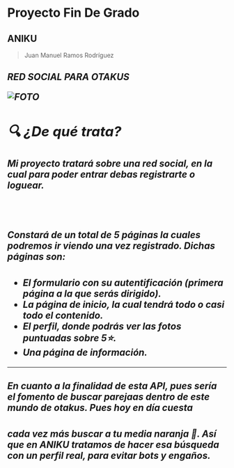 # Proyecto Fin De Grado
## ANIKU

> Juan Manuel Ramos Rodríguez

<h2><i> RED SOCIAL PARA OTAKUS

![FOTO](fotos/fondo.png)

  
## 🔍 ¿De qué trata?
  
##### Mi proyecto tratará sobre una red social, en la cual para poder entrar debas registrarte o loguear.

<br>

##### Constará de un total de 5 páginas la cuales podremos ir viendo una vez registrado. Dichas páginas son:
- El formulario con su autentificación (primera página a la que serás dirigido).
- La página de inicio, la cual tendrá todo o casi todo el contenido.
- El perfil, donde podrás ver las fotos puntuadas sobre 5⭐.
- Una página de información.

<hr>
  
  
##### En cuanto a la finalidad de esta API, pues sería el fomento de buscar parejaas dentro de este mundo de otakus. Pues hoy en día cuesta 
cada vez más buscar a tu media naranja 🍊. Así que en ANIKU tratamos de hacer esa búsqueda con un perfil real, para evitar bots y engaños.


